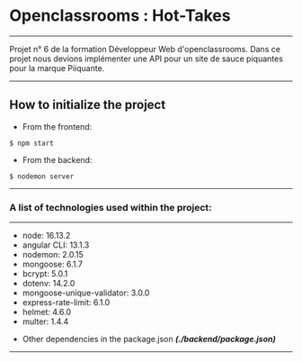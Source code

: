 # Openclassrooms : Hot-Takes
***
Projet n° 6 de la formation Développeur Web d'openclassrooms.
Dans ce projet nous devions implémenter une API pour un site de sauce piquantes pour la marque Piiquante.
***

## How to initialize the project
- From the frontend:
```
$ npm start
```
- From the backend:
```
$ nodemon server
```


*** 
### A list of technologies used within the project:
***
* node: 16.13.2
* angular CLI: 13.1.3
* nodemon: 2.0.15
* mongoose: 6.1.7
* bcrypt: 5.0.1
* dotenv: 14.2.0
* mongoose-unique-validator: 3.0.0
* express-rate-limit: 6.1.0
* helmet: 4.6.0
* multer: 1.4.4
 - Other dependencies in the package.json ***(./backend/package.json)***
***